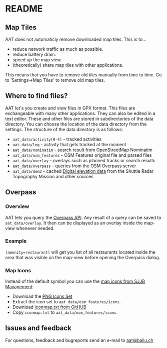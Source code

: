 # README

## Map Tiles
AAT does not automaticly remove downloaded map tiles. This is to...

- reduce network traffic as much as possible.
- reduce battery drain.
- speed up the map view.
- (theoretically) share map tiles with other applications.

This means that you have to remove old tiles manually from time to time.
Go to 'Settings->Map Tiles' to remove old map tiles.


## Where to find files?
AAT let's you create and view files in GPX format. This files are exchangeable with many other applications. They can also be edited in a text editor. 
These and other files are stored in subdirectories of the data directory. You can choose the location of the data directory from the settings.
The structure of the data directory is as follows: 

- `aat_data/activity[0-4]` - tracked activities
- `aat_data/log`           - activity that gets tracked at the moment
- `aat_data/nominatim`     - search result from OpenStreetMap Nominatim
- `aat_data/osm_features`  - OSM Features original file and parsed files
- `aat_data/overlay`       - overlays such as planned tracks or search results
- `aat_data/overpass`      - queries from the OSM Overpass server
- `aat_data/dem3`          - cached [Digital elevation data](http://viewfinderpanoramas.org/dem3.html) from the Shuttle Radar Topography Mission and other sources


## Overpass
### Overview
AAT lets you query the [Overpass API](http://wiki.openstreetmap.org/wiki/Overpass_API). Any result of a query can be saved to  `aat_data/overlay`. It then can be displayed as an overlay inside the map-view whenever needed.

### Example
`[amenity=restaurant]` will get you list of all restaurants located inside the area that was visible on the map-view before opening the Overpass dialog. 

### Map Icons
Instead of the default symbol you can use the [map icons from SJJB Management](http://www.sjjb.co.uk/mapicons/):

- Download the [PNG Icons Set](http://www.sjjb.co.uk/mapicons/downloads/)
- Extract the icon set to `aat_data/osm_features/icons`.
- Download [iconmap.txt from GitHUB](https://raw.githubusercontent.com/bailuk/AAT/master/iconmap/iconmap.txt)
- Copy `iconmap.txt` to `aat_data/osm_features/icons`.


## Issues and feedback
For questions, feedback and bugreports send an e-mail to aat@bailu.ch

